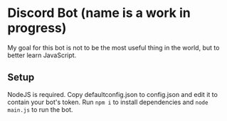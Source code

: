 # Discord Bot (name is a work in progress)

My goal for this bot is not to be the most useful thing in the world, but to better learn JavaScript.

## Setup

NodeJS is required. Copy defaultconfig.json to config.json and edit it to contain your bot's token. Run `npm i` to install dependencies and `node main.js` to run the bot.
